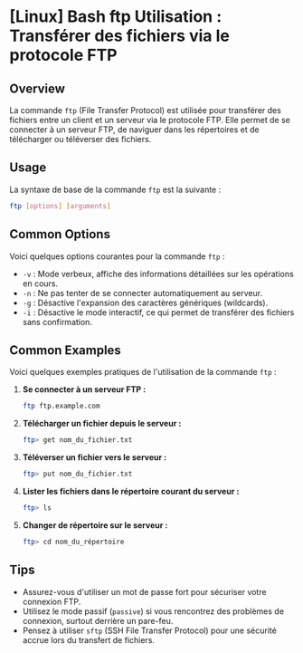 # [Linux] Bash ftp Utilisation : Transférer des fichiers via le protocole FTP

## Overview
La commande `ftp` (File Transfer Protocol) est utilisée pour transférer des fichiers entre un client et un serveur via le protocole FTP. Elle permet de se connecter à un serveur FTP, de naviguer dans les répertoires et de télécharger ou téléverser des fichiers.

## Usage
La syntaxe de base de la commande `ftp` est la suivante :

```bash
ftp [options] [arguments]
```

## Common Options
Voici quelques options courantes pour la commande `ftp` :

- `-v` : Mode verbeux, affiche des informations détaillées sur les opérations en cours.
- `-n` : Ne pas tenter de se connecter automatiquement au serveur.
- `-g` : Désactive l'expansion des caractères génériques (wildcards).
- `-i` : Désactive le mode interactif, ce qui permet de transférer des fichiers sans confirmation.

## Common Examples
Voici quelques exemples pratiques de l'utilisation de la commande `ftp` :

1. **Se connecter à un serveur FTP :**
   ```bash
   ftp ftp.example.com
   ```

2. **Télécharger un fichier depuis le serveur :**
   ```bash
   ftp> get nom_du_fichier.txt
   ```

3. **Téléverser un fichier vers le serveur :**
   ```bash
   ftp> put nom_du_fichier.txt
   ```

4. **Lister les fichiers dans le répertoire courant du serveur :**
   ```bash
   ftp> ls
   ```

5. **Changer de répertoire sur le serveur :**
   ```bash
   ftp> cd nom_du_répertoire
   ```

## Tips
- Assurez-vous d'utiliser un mot de passe fort pour sécuriser votre connexion FTP.
- Utilisez le mode passif (`passive`) si vous rencontrez des problèmes de connexion, surtout derrière un pare-feu.
- Pensez à utiliser `sftp` (SSH File Transfer Protocol) pour une sécurité accrue lors du transfert de fichiers.